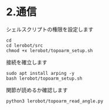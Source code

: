 # 2.通信

シェルスクリプトの権限を設定します

```
cd
cd lerobot/src
chmod +x lerobot/topoarm_setup.sh
```

接続を確立します

```
sudo apt install arping -y
bash lerobot/topoarm_setup.sh
```

関節が読めるか確認します

```
python3 lerobot/topoarm_read_angle.py
```